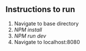 ## Instructions to run
1. Navigate to base directory
2. *NPM install*
3. *NPM run dev*
4. Navigate to localhost:8080